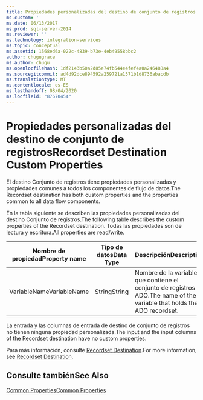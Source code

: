 ```yaml
---
title: Propiedades personalizadas del destino de conjunto de registros | Microsoft Docs
ms.custom: ''
ms.date: 06/13/2017
ms.prod: sql-server-2014
ms.reviewer: ''
ms.technology: integration-services
ms.topic: conceptual
ms.assetid: 1568ed6a-022c-4839-b73e-4eb49558bbc2
author: chugugrace
ms.author: chugu
ms.openlocfilehash: 1df2143b50a2d85e74fb544e4fef4a0a246488a4
ms.sourcegitcommit: ad4d92dce894592a259721a1571b1d8736abacdb
ms.translationtype: MT
ms.contentlocale: es-ES
ms.lasthandoff: 08/04/2020
ms.locfileid: "87670454"
---
```

# <a name="recordset-destination-custom-properties"></a><span data-ttu-id="9f0f7-102">Propiedades personalizadas del destino de conjunto de registros</span><span class="sxs-lookup"><span data-stu-id="9f0f7-102">Recordset Destination Custom Properties</span></span>
  <span data-ttu-id="9f0f7-103">El destino Conjunto de registros tiene propiedades personalizadas y propiedades comunes a todos los componentes de flujo de datos.</span><span class="sxs-lookup"><span data-stu-id="9f0f7-103">The Recordset destination has both custom properties and the properties common to all data flow components.</span></span>  
  
 <span data-ttu-id="9f0f7-104">En la tabla siguiente se describen las propiedades personalizadas del destino Conjunto de registros.</span><span class="sxs-lookup"><span data-stu-id="9f0f7-104">The following table describes the custom properties of the Recordset destination.</span></span> <span data-ttu-id="9f0f7-105">Todas las propiedades son de lectura y escritura.</span><span class="sxs-lookup"><span data-stu-id="9f0f7-105">All properties are read/write.</span></span>  
  
|<span data-ttu-id="9f0f7-106">Nombre de propiedad</span><span class="sxs-lookup"><span data-stu-id="9f0f7-106">Property name</span></span>|<span data-ttu-id="9f0f7-107">Tipo de datos</span><span class="sxs-lookup"><span data-stu-id="9f0f7-107">Data Type</span></span>|<span data-ttu-id="9f0f7-108">Descripción</span><span class="sxs-lookup"><span data-stu-id="9f0f7-108">Description</span></span>|  
|-------------------|---------------|-----------------|  
|<span data-ttu-id="9f0f7-109">VariableName</span><span class="sxs-lookup"><span data-stu-id="9f0f7-109">VariableName</span></span>|<span data-ttu-id="9f0f7-110">String</span><span class="sxs-lookup"><span data-stu-id="9f0f7-110">String</span></span>|<span data-ttu-id="9f0f7-111">Nombre de la variable que contiene el conjunto de registros ADO.</span><span class="sxs-lookup"><span data-stu-id="9f0f7-111">The name of the variable that holds the ADO recordset.</span></span>|  
  
 <span data-ttu-id="9f0f7-112">La entrada y las columnas de entrada de destino de conjunto de registros no tienen ninguna propiedad personalizada.</span><span class="sxs-lookup"><span data-stu-id="9f0f7-112">The input and the input columns of the Recordset destination have no custom properties.</span></span>  
  
 <span data-ttu-id="9f0f7-113">Para más información, consulte [Recordset Destination](recordset-destination.md).</span><span class="sxs-lookup"><span data-stu-id="9f0f7-113">For more information, see [Recordset Destination](recordset-destination.md).</span></span>  
  
## <a name="see-also"></a><span data-ttu-id="9f0f7-114">Consulte también</span><span class="sxs-lookup"><span data-stu-id="9f0f7-114">See Also</span></span>  
 [<span data-ttu-id="9f0f7-115">Common Properties</span><span class="sxs-lookup"><span data-stu-id="9f0f7-115">Common Properties</span></span>](../common-properties.md)  
  
  
